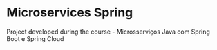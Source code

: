# Microservices Spring
Project developed during the course -  Microsserviços Java com Spring Boot e Spring Cloud
